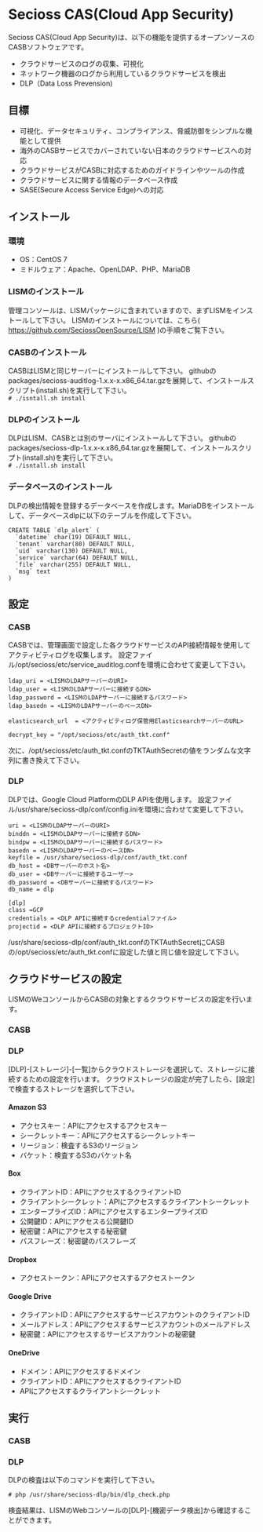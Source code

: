 # Secioss CAS(Cloud App Security)
Secioss CAS(Cloud App Security)は、以下の機能を提供するオープンソースのCASBソフトウェアです。
* クラウドサービスのログの収集、可視化
* ネットワーク機器のログから利用しているクラウドサービスを検出
* DLP（Data Loss Prevension)

## 目標
* 可視化、データセキュリティ、コンプライアンス、脅威防御をシンプルな機能として提供
* 海外のCASBサービスでカバーされていない日本のクラウドサービスへの対応
* クラウドサービスがCASBに対応するためのガイドラインやツールの作成
* クラウドサービスに関する情報のデータベース作成
* SASE(Secure Access Service Edge)への対応

## インストール
### 環境
* OS：CentOS 7
* ミドルウェア：Apache、OpenLDAP、PHP、MariaDB

### LISMのインストール
管理コンソールは、LISMパッケージに含まれていますので、まずLISMをインストールして下さい。
LISMのインストールについては、こちら( https://github.com/SeciossOpenSource/LISM )の手順をご覧下さい。

### CASBのインストール
CASBはLISMと同じサーバーにインストールして下さい。
githubのpackages/secioss-auditlog-1.x.x-x.x86_64.tar.gzを展開して、インストールスクリプト(install.sh)を実行して下さい。  
`# ./isntall.sh install`

### DLPのインストール
DLPはLISM、CASBとは別のサーバにインストールして下さい。
githubのpackages/secioss-dlp-1.x.x-x.x86_64.tar.gzを展開して、インストールスクリプト(install.sh)を実行して下さい。  
`# ./isntall.sh install`

### データベースのインストール
DLPの検出情報を登録するデータベースを作成します。MariaDBをインストールして、データベースdlpに以下のテーブルを作成して下さい。
~~~
CREATE TABLE `dlp_alert` (
  `datetime` char(19) DEFAULT NULL,
  `tenant` varchar(80) DEFAULT NULL,
  `uid` varchar(130) DEFAULT NULL,
  `service` varchar(64) DEFAULT NULL,
  `file` varchar(255) DEFAULT NULL,
  `msg` text
)
~~~

## 設定
### CASB
CASBでは、管理画面で設定した各クラウドサービスのAPI接続情報を使用してアクティビティログを収集します。
設定ファイル/opt/secioss/etc/service_auditlog.confを環境に合わせて変更して下さい。
```
ldap_uri = <LISMのLDAPサーバーのURI>
ldap_user = <LISMのLDAPサーバーに接続するDN>
ldap_password = <LISMのLDAPサーバーに接続するパスワード>
ldap_basedn = <LISMのLDAPサーバーのベースDN>

elasticsearch_url  = <アクティビティログ保管用ElasticsearchサーバーのURL>

decrypt_key = "/opt/secioss/etc/auth_tkt.conf"
```
次に、/opt/secioss/etc/auth_tkt.confのTKTAuthSecretの値をランダムな文字列に書き換えて下さい。

### DLP
DLPでは、Google Cloud PlatformのDLP APIを使用します。
設定ファイル/usr/share/secioss-dlp/conf/config.iniを環境に合わせて変更して下さい。
```
uri = <LISMのLDAPサーバーのURI>
binddn = <LISMのLDAPサーバーに接続するDN>
bindpw = <LISMのLDAPサーバーに接続するパスワード>
basedn = <LISMのLDAPサーバーのベースDN>
keyfile = /usr/share/secioss-dlp/conf/auth_tkt.conf
db_host = <DBサーバーのホスト名>
db_user = <DBサーバーに接続するユーザー>
db_password = <DBサーバーに接続するパスワード>
db_name = dlp

[dlp]
class =GCP
credentials = <DLP APIに接続するcredentialファイル>
projectid = <DLP APIに接続するプロジェクトID>
```
/usr/share/secioss-dlp/conf/auth_tkt.confのTKTAuthSecretにCASBの/opt/secioss/etc/auth_tkt.confに設定した値と同じ値を設定して下さい。

## クラウドサービスの設定
LISMのWeコンソールからCASBの対象とするクラウドサービスの設定を行います。
### CASB

### DLP
[DLP]-[ストレージ]-[一覧]からクラウドストレージを選択して、ストレージに接続するための設定を行います。
クラウドストレージの設定が完了したら、[設定]で検査するストレージを選択して下さい。
#### Amazon S3
* アクセスキー：APIにアクセスするアクセスキー
* シークレットキー：APIにアクセスするシークレットキー
* リージョン：検査するS3のリージョン
* バケット：検査するS3のバケット名
#### Box
* クライアントID：APIにアクセスするクライアントID
* クライアントシークレット：APIにアクセスするクライアントシークレット
* エンタープライズID：APIにアクセスするエンタープライズID
* 公開鍵ID：APIにアクセスる公開鍵ID
* 秘密鍵：APIにアクセスする秘密鍵
* パスフレーズ：秘密鍵のパスフレーズ
#### Dropbox
* アクセストークン：APIにアクセスするアクセストークン
#### Google Drive
* クライアントID：APIにアクセスするサービスアカウントのクライアントID
* メールアドレス：APIにアクセスするサービスアカウントのメールアドレス
* 秘密鍵：APIにアクセスするサービスアカウントの秘密鍵
#### OneDrive
* ドメイン：APIにアクセスするドメイン
* クライアントID：APIにアクセスするクライアントID
* APIにアクセスするクライアントシークレット

## 実行
### CASB

### DLP
DLPの検査は以下のコマンドを実行して下さい。
```
# php /usr/share/secioss-dlp/bin/dlp_check.php
```
検査結果は、LISMのWebコンソールの[DLP]-[機密データ検出]から確認することができます。
